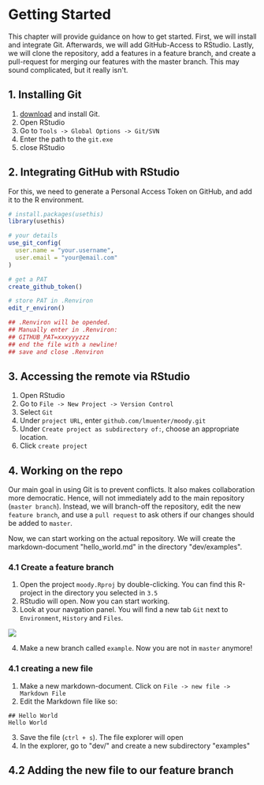 # Getting Started

This chapter will provide guidance on how to get started. First, we will install and integrate Git. Afterwards, we will add GitHub-Access to RStudio. Lastly, we will clone the repository, add a features in a feature branch, and create a pull-request for merging our features with the master branch. This may sound complicated, but it really isn't.

## 1. Installing Git

1. [download](https://git-scm.com/downloads) and install Git.
2. Open RStudio
3. Go to `Tools -> Global Options -> Git/SVN`
4. Enter the path to the `git.exe`
5. close RStudio

## 2. Integrating GitHub with RStudio

For this, we need to generate a Personal Access Token on GitHub, and add it to the R environment.

``` R
# install.packages(usethis)
library(usethis)

# your details
use_git_config(
  user.name = "your.username", 
  user.email = "your@email.com"
)

# get a PAT
create_github_token()

# store PAT in .Renviron
edit_r_environ()

## .Renviron will be opended.
## Manually enter in .Renviron:
## GITHUB_PAT=xxxyyyzzz
## end the file with a newline!
## save and close .Renviron
```

## 3. Accessing the remote via RStudio

1. Open RStudio
2. Go to `File -> New Project -> Version Control`
3. Select `Git`
4. Under `project URL`, enter `github.com/lmuenter/moody.git`
5. Under `Create project as subdirectory of:`, choose an appropriate location.
6. Click `create project`

## 4. Working on the repo
Our main goal in using Git is to prevent conflicts. It also makes collaboration more democratic. Hence, will not immediately add to the main repository (`master branch`). Instead, we will branch-off the repository, edit the new `feature branch`, and use a `pull request` to ask others if our changes should be added to `master`.

Now, we can start working on the actual repository. We will create the markdown-document "hello_world.md" in the directory "dev/examples".

### 4.1 Create a feature branch

1. Open the project `moody.Rproj` by double-clicking. You can find this R-project in the directory you selected in `3.5`
2. RStudio will open. Now you can start working.
3. Look at your navgation panel. You will find a new tab `Git` next to `Environment`, `History` and `Files`.

![](dev/figs/RStudio-git-panel)

4. Make a new branch called `example`. Now you are not in `master` anymore!

### 4.1 creating a new file

1. Make a new markdown-document. Click on `File -> new file -> Markdown File`
2. Edit the Markdown file like so:
```
## Hello World
Hello World

```
3. Save the file (`ctrl + s`). The file explorer will open
4. In the explorer, go to "dev/" and create a new subdirectory "examples"

## 4.2 Adding the new file to our feature branch
